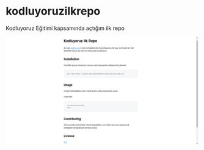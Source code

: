 # kodluyoruzilkrepo
Kodluyoruz Eğitimi kapsamında açtığım ilk repo

![My Markdown Image](markdown.png)